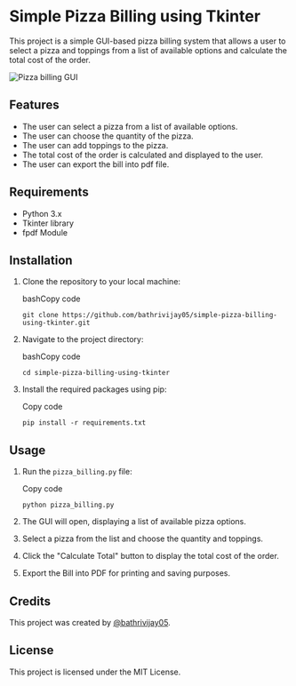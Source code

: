 # Simple Pizza Billing using Tkinter

This project is a simple GUI-based pizza billing system that allows a user to select a pizza and toppings from a list of available options and calculate the total cost of the order.

![Pizza billing GUI](https://bathrivijay05.github.io/project-images/pizza-billing-gui.jpg)

## Features

-   The user can select a pizza from a list of available options.
-   The user can choose the quantity of the pizza.
-   The user can add toppings to the pizza.
-   The total cost of the order is calculated and displayed to the user.
-  The user can export the bill into pdf file.

## Requirements

-   Python 3.x
-   Tkinter library
- fpdf Module

## Installation

1.  Clone the repository to your local machine:
    
    bashCopy code
    
    `git clone https://github.com/bathrivijay05/simple-pizza-billing-using-tkinter.git` 
    
2.  Navigate to the project directory:
    
    bashCopy code
    
    `cd simple-pizza-billing-using-tkinter
` 
    
3.  Install the required packages using pip:
    
    Copy code
    
    `pip install -r requirements.txt` 
    

## Usage

1.  Run the `pizza_billing.py` file:
    
    Copy code
    
    `python pizza_billing.py` 
    
2.  The GUI will open, displaying a list of available pizza options.
    
3.  Select a pizza from the list and choose the quantity and toppings.
    
4.  Click the "Calculate Total" button to display the total cost of the order.
5. Export the Bill into PDF for printing and saving purposes.
    

## Credits

This project was created by [@bathrivijay05](https://github.com/bathrivijay05).

## License

This project is licensed under the MIT License.
